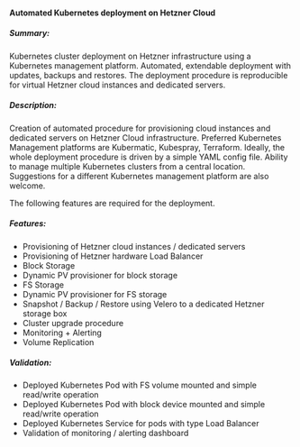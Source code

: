 
#### Automated Kubernetes deployment on Hetzner Cloud

##### Summary:
Kubernetes cluster deployment on Hetzner infrastructure using a Kubernetes management platform. Automated, extendable deployment with updates, backups and restores. The deployment procedure is reproducible for virtual Hetzner cloud instances and dedicated servers. 

##### Description:
Creation of automated procedure for provisioning cloud instances and dedicated servers on Hetzner Cloud infrastructure. Preferred Kubernetes Management platforms are Kubermatic, Kubespray, Terraform. Ideally, the whole deployment procedure is driven by a simple YAML config file. Ability to manage multiple Kubernetes clusters from a central location. Suggestions for a different Kubernetes management platform are also welcome.

The following features are required for the deployment.

##### Features:
- Provisioning of Hetzner cloud instances / dedicated servers 
- Provisioning of Hetzner hardware Load Balancer
- Block Storage
- Dynamic PV provisioner for block storage
- FS Storage
- Dynamic PV provisioner for FS storage
- Snapshot / Backup / Restore using Velero to a dedicated Hetzner storage box
- Cluster upgrade procedure
- Monitoring + Alerting
- Volume Replication

##### Validation:
- Deployed Kubernetes Pod with FS volume mounted and simple read/write operation
- Deployed Kubernetes Pod with block device mounted and simple read/write operation
- Deployed Kubernetes Service for pods with type Load Balancer
- Validation of monitoring / alerting dashboard

